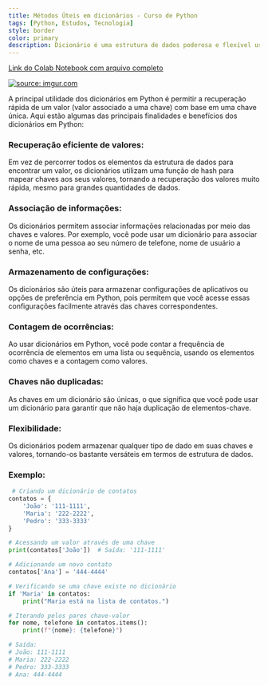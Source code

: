 ```yaml
---
title: Métodos Úteis em dicionários - Curso de Python
tags: [Python, Estudos, Tecnologia]
style: border
color: primary
description: Dicionário é uma estrutura de dados poderosa e flexível usada para armazenar pares de chave-valor.
---
```


[Link do Colab Notebook com arquivo completo](https://colab.research.google.com/github/Vanessamachado93/Python-Impressionador-Hashtag/blob/main/Dicionario_05.ipynb)

<a href="https://imgur.com/ZgHmTFp"><img src="https://i.imgur.com/ZgHmTFp.png" title="source: imgur.com" /></a>

A principal utilidade dos dicionários em Python é permitir a recuperação rápida de um valor (valor associado a uma chave) com base em uma chave única. Aqui estão algumas das principais finalidades e benefícios dos dicionários em Python:

### Recuperação eficiente de valores:<br> 
Em vez de percorrer todos os elementos da estrutura de dados para encontrar um valor, os dicionários utilizam uma função de hash para mapear chaves aos seus valores, tornando a recuperação dos valores muito rápida, mesmo para grandes quantidades de dados.

### Associação de informações: <br>
Os dicionários permitem associar informações relacionadas por meio das chaves e valores. Por exemplo, você pode usar um dicionário para associar o nome de uma pessoa ao seu número de telefone, nome de usuário a senha, etc.

### Armazenamento de configurações: <br>
Os dicionários são úteis para armazenar configurações de aplicativos ou opções de preferência em Python, pois permitem que você acesse essas configurações facilmente através das chaves correspondentes.

### Contagem de ocorrências: <br> 
Ao usar dicionários em Python, você pode contar a frequência de ocorrência de elementos em uma lista ou sequência, usando os elementos como chaves e a contagem como valores.

### Chaves não duplicadas:<br>

As chaves em um dicionário são únicas, o que significa que você pode usar um dicionário para garantir que não haja duplicação de elementos-chave.

### Flexibilidade: <br>
 Os dicionários podem armazenar qualquer tipo de dado em suas chaves e valores, tornando-os bastante versáteis em termos de estrutura de dados.


### Exemplo:
```Python
 # Criando um dicionário de contatos
contatos = {
    'João': '111-1111',
    'Maria': '222-2222',
    'Pedro': '333-3333'
}

# Acessando um valor através de uma chave
print(contatos['João'])  # Saída: '111-1111'

# Adicionando um novo contato
contatos['Ana'] = '444-4444'

# Verificando se uma chave existe no dicionário
if 'Maria' in contatos:
    print("Maria está na lista de contatos.")

# Iterando pelos pares chave-valor
for nome, telefone in contatos.items():
    print(f"{nome}: {telefone}")

# Saída:
# João: 111-1111
# Maria: 222-2222
# Pedro: 333-3333
# Ana: 444-4444
```